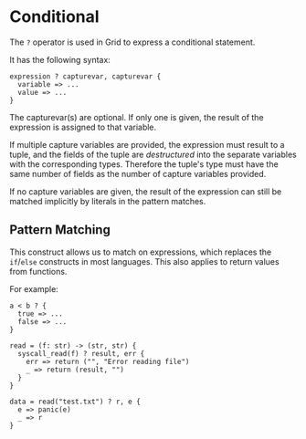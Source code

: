 # Conditional

The `?` operator is used in Grid to express a conditional statement.

It has the following syntax:

```
expression ? capturevar, capturevar {
  variable => ...
  value => ...
}
```

The capturevar(s) are optional. If only one is given, the result of the expression is assigned to that variable.

If multiple capture variables are provided, the expression must result to a tuple, and the fields of the tuple are *destructured* into the separate variables with the corresponding types. Therefore the tuple's type must have the same number of fields as the number of capture variables provided.

If no capture variables are given, the result of the expression can still be matched implicitly by literals in the pattern matches.

## Pattern Matching

This construct allows us to match on expressions, which replaces the `if`/`else` constructs in most languages. This also applies to return values from functions.

For example:

```
a < b ? {
  true => ...
  false => ...
}

read = (f: str) -> (str, str) {
  syscall_read(f) ? result, err {
    err => return ("", "Error reading file")
    _ => return (result, "")
  }
}

data = read("test.txt") ? r, e {
  e => panic(e)
  _ => r
}
```
